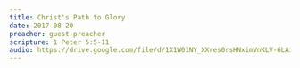 ```yaml
---
title: Christ's Path to Glory
date: 2017-08-20
preacher: guest-preacher
scripture: 1 Peter 5:5-11
audio: https://drive.google.com/file/d/1X1W01NY_XXres0rsHNximVnKLV-6LAiG/view
---
```

